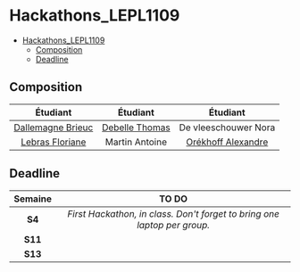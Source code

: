 # Hackathons_LEPL1109

- [Hackathons\_LEPL1109](#hackathons_lepl1109)
  - [Composition](#composition)
  - [Deadline](#deadline)


## Composition

|                         Étudiant                         |                  Étudiant                   |                     Étudiant                      |
| :------------------------------------------------------: | :-----------------------------------------: | :-----------------------------------------------: |
| [Dallemagne Brieuc](https://github.com/BrieucDallemagne) | [Debelle Thomas](https://github.com/Tfloow) |               De vleeschouwer Nora                |
|      [Lebras Floriane](https://github.com/fllebras)      |               Martin Antoine                | [Orékhoff Alexandre](https://github.com/Hokkaydo) |

## Deadline

| Semaine | TO DO |
| :-----: | :---: |
| **S4**  |    *First Hackathon, in class. Don't forget to bring one laptop per group.*   |
| **S11** |       |
| **S13** |       |
